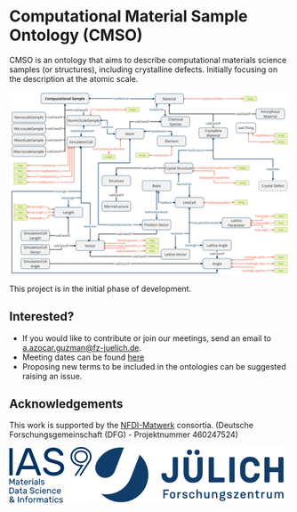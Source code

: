 # Computational Material Sample Ontology (CMSO)
CMSO is an ontology that aims to describe computational materials science samples (or structures), including crystalline defects. Initially focusing on the description at the atomic scale.

![Schematic representation of CMSO](images/CMSO.jpg)

This project is in the initial phase of development. 

## Interested?
- If you would like to contribute or join our meetings, send an email to [a.azocar.guzman@fz-juelich.de](mailto:a.azocar.guzman@fz-juelich.de).
- Meeting dates can be found [here](https://github.com/Materials-Data-Science-and-Informatics/cmso-ontology/wiki)
- Proposing new terms to be included in the ontologies can be suggested raising an issue.

## Acknowledgements
This work is supported by the [NFDI-Matwerk](https://nfdi-matwerk.de) consortia. (Deutsche Forschungsgemeinschaft (DFG) - Projektnummer 460247524)


<img src="images/Logo_IAS-9.png" height="100">
<img src="images/Logo_FZJ.jpg" height="100">
